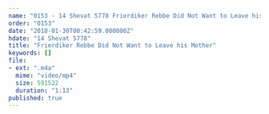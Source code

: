 ```yaml
---
name: "0153 - 14 Shevat 5778 Frierdiker Rebbe Did Not Want to Leave his Mother"
order: "0153"
date: "2018-01-30T00:42:59.000000Z"
hdate: "14 Shevat 5778"
title: "Frierdiker Rebbe Did Not Want to Leave his Mother"
keywords: []
file:
- ext: ".m4a"
  mime: "video/mp4"
  size: 591522
  duration: "1:13"
published: true
---
```


